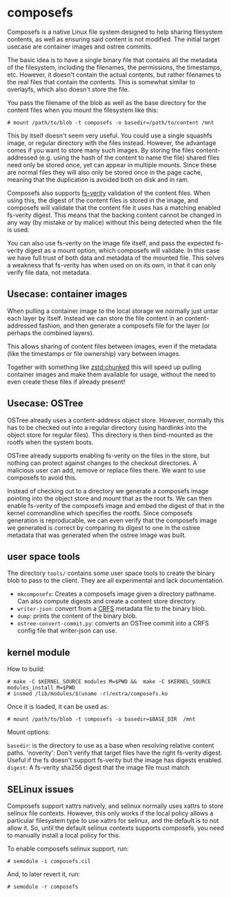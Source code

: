 # composefs

Composefs is a native Linux file system designed to help sharing
filesystem contents, as well as ensuring said content is not
modified. The initial target usecase are container images and ostree
commits.

The basic idea is to have a single binary file that contains all the
metadata of the filesystem, including the filenames, the permissions,
the timestamps, etc. However, it doesn't contain the actual contents,
but rather filenames to the real files that contain the contents. This
is somewhat similar to overlayfs, which also doesn't store the file.

You pass the filename of the blob as well as the base directory for the
content files when you mount the filesystem like this:

```
# mount /path/to/blob -t composefs -o basedir=/path/to/content /mnt
```

This by itself doesn't seem very useful. You could use a single
squashfs image, or regular directory with the files instead. However,
the advantage comes if you want to store many such images. By storing
the files content-addressed (e.g. using the hash of the content to name
the file) shared files need only be stored once, yet can appear in
multiple mounts. Since these are normal files they will also only be
stored once in the page cache, meaning that the duplication is avoided
both on disk and in ram.

Composefs also supports
[fs-verity](https://www.kernel.org/doc/html/latest/filesystems/fsverity.html)
validation of the content files.  When using this, the digest of the
content files is stored in the image, and composefs will validate that
the content file it uses has a matching enabled fs-verity digest. This
means that the backing content cannot be changed in any way (by
mistake or by malice) without this being detected when the file is
used.

You can also use fs-verity on the image file itself, and pass the
expected fs-verity digest as a mount option, which composefs will
validate. In this case we have full trust of both data and metadata of
the mounted file. This solves a weakness that fs-verity has when used
on on its own, in that it can only verify file data, not
metadata.

## Usecase: container images

When pulling a container image to the local storage we normally just
untar each layer by itself. Instead we can store the file content
in an content-addressed fashion, and then generate a composefs file
for the layer (or perhaps the combined layers).

This allows sharing of content files between images, even if the
metadata (like the timestamps or file ownership) vary between images.

Together with something like
[zstd:chunked](https://github.com/containers/storage/pull/775) this
will speed up pulling container images and make them available for
usage, without the need to even create these files if already present!

## Usecase: OSTree

OSTree already uses a content-address object store. However, normally
this has to be checked out into a regular directory (using hardlinks
into the object store for regular files). This directory is then
bind-mounted as the rootfs when the system boots.

OSTree already supports enabling fs-verity on the files in the store,
but nothing can protect against changes to the checkout directories. A
malicious user can add, remove or replace files there. We want to use
composefs to avoid this.

Instead of checking out to a directory we generate a composefs image
pointing into the object store and mount that as the root fs. We can
then enable fs-verity of the composefs image and embed the digest of
that in the kernel commandline which specifies the rootfs. Since
composefs generation is reproducable, we can even verify that the
composefs image we generated is correct by comparing its digest to one
in the ostree metadata that was generated when the ostree image was built.

## user space tools

The directory `tools/` contains some user space tools to create the binary blob to pass to the client.  They are all experimental and lack documentation.

- `mkcomposefs`: Creates a composefs image given a directory pathname. Can also compute digests and create a content store directory.
- `writer-json`: convert from a [CRFS](https://github.com/google/crfs) metadata file to the binary blob.
- `dump`: prints the content of the binary blob.
- `ostree-convert-commit.py`: converts an OSTree commit into a CRFS config file that writer-json can use.

## kernel module

How to build:
```
# make -C $KERNEL_SOURCE modules M=$PWD &&  make -C $KERNEL_SOURCE modules_install M=$PWD
# insmod /lib/modules/$(uname -r)/extra/composefs.ko
```

Once it is loaded, it can be used as:

```
# mount /path/to/blob -t composefs -o basedir=$BASE_DIR  /mnt
```

Mount options:

`basedir`: is the directory to use as a base when resolving relative content paths.
'noverity': Don't verify that target files have the right fs-verity digest. Useful if the fs doesn't support fs-verity but the image has digests enabled.
`digest`: A fs-verity sha256 digest that the image file must match.

## SELinux issues

Composefs support xattrs natively, and selinux normally uses xattrs to
store selinux file contexts. However, this only works if the local
policy allows a particular filesystem type to use xattrs for selinux,
and the default is to not allow it. So, until the default selinux
contexts supports composefs, you need to manually install a local
policy for this.

To enable composefs selinux support, run:

```
# semodule -i composefs.cil
```

And, to later revert it, run:

```
# semodule -r composefs
```
